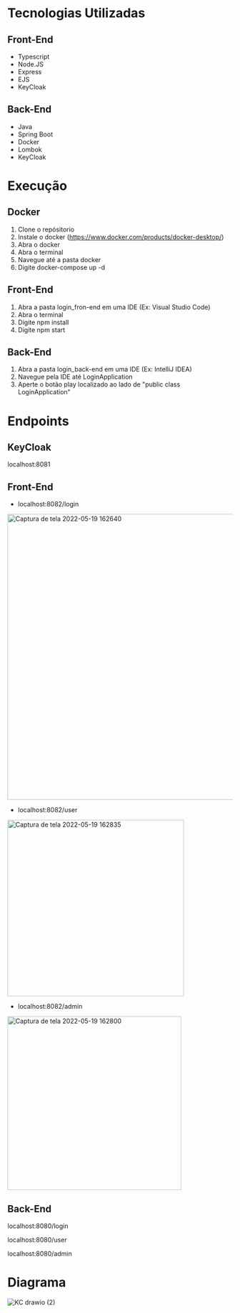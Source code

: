 # Tecnologias Utilizadas

## Front-End
 
 - Typescript
 - Node.JS
 - Express
 - EJS
 - KeyCloak

## Back-End

 - Java
 - Spring Boot
 - Docker
 - Lombok
 - KeyCloak

# Execução

## Docker
  
  1. Clone o repósitorio
  2. Instale o docker (https://www.docker.com/products/docker-desktop/)
  3. Abra o docker
  4. Abra o terminal
  5. Navegue até a pasta docker
  6. Digite docker-compose up -d
  
## Front-End
 
  1. Abra a pasta login_fron-end em uma IDE (Ex: Visual Studio Code) 
  2. Abra o terminal
  3. Digite npm install
  4. Digite npm start

## Back-End
  
  1. Abra a pasta login_back-end em uma IDE (Ex: IntelliJ IDEA) 
  2. Navegue pela IDE até LoginApplication 
  3. Aperte o botão play localizado ao lado de "public class LoginApplication"
 
# Endpoints

## KeyCloak

localhost:8081

## Front-End

- localhost:8082/login

<img width="640" alt="Captura de tela 2022-05-19 162640" src="https://user-images.githubusercontent.com/48317736/169388907-9316b263-74aa-48c8-afc6-0f7235272154.png">

- localhost:8082/user

<img width="395" alt="Captura de tela 2022-05-19 162835" src="https://user-images.githubusercontent.com/48317736/169388330-a68750f9-24a3-46db-8f32-bbde53becfd8.png">

- localhost:8082/admin

<img width="389" alt="Captura de tela 2022-05-19 162800" src="https://user-images.githubusercontent.com/48317736/169388728-10136070-ffc8-4f1d-b502-6ec16e1d4651.png">

## Back-End

localhost:8080/login

localhost:8080/user

localhost:8080/admin

# Diagrama

![KC drawio (2)](https://user-images.githubusercontent.com/48317736/168608333-84a2c74b-821b-4fc5-8072-0eaf7d958ddd.png)

